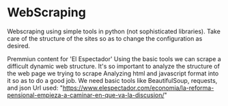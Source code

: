 # WebScraping
Webscraping using simple tools in python (not sophisticated libraries). Take care of the structure of the sites so as to change the configuration as desired.

Premmiun content for 'El Espectador' Using the basic tools we can scrape a difficult dynamic web structure. It's so important to analyze the structure of the web page we trying to scrape Analyzing html and javascript format into it so as to do a good job. We need basic tools like BeautifulSoup, requests, and json Url used: "https://www.elespectador.com/economia/la-reforma-pensional-empieza-a-caminar-en-que-va-la-discusion/"
